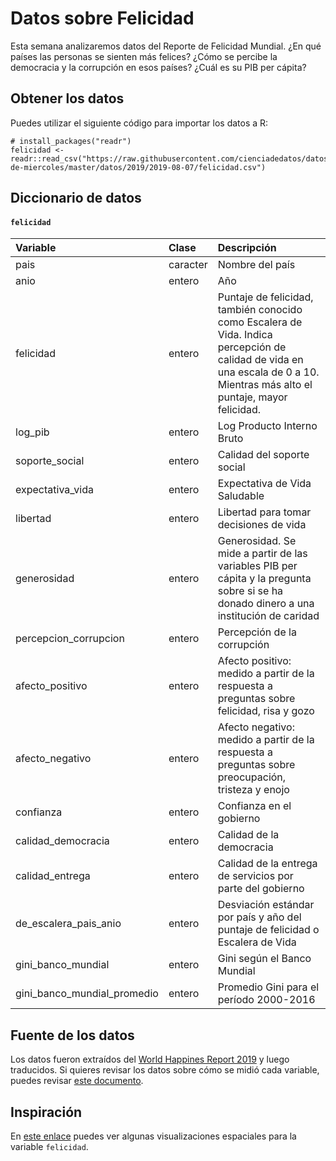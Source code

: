 
# Datos sobre Felicidad

Esta semana analizaremos datos del Reporte de Felicidad Mundial. ¿En qué países las personas se sienten más felices? ¿Cómo se percibe la democracia y la corrupción en esos países? ¿Cuál es su PIB per cápita?

## Obtener los datos

Puedes utilizar el siguiente código para importar los datos a R:

```
# install_packages("readr")
felicidad <- readr::read_csv("https://raw.githubusercontent.com/cienciadedatos/datos-de-miercoles/master/datos/2019/2019-08-07/felicidad.csv")
```

## Diccionario de datos

#### `felicidad`

|Variable       |Clase               |Descripción |
|:--------------|:-------------------|:-----------|
| pais | caracter | Nombre del país |
| anio | entero | Año  |
| felicidad | entero | Puntaje de felicidad, también conocido como Escalera de Vida. Indica percepción de calidad de vida en una escala de 0 a 10. Mientras más alto el puntaje, mayor felicidad.  |
| log_pib | entero | Log Producto Interno Bruto |
| soporte_social | entero | Calidad del soporte social |
| expectativa_vida | entero | Expectativa de Vida Saludable |
| libertad | entero | Libertad para tomar decisiones de vida |
| generosidad | entero | Generosidad. Se mide a partir de las variables PIB per cápita y la pregunta sobre si se ha donado dinero a una institución de caridad |
| percepcion_corrupcion | entero | Percepción de la corrupción |
| afecto_positivo | entero | Afecto positivo: medido a partir de la respuesta a preguntas sobre felicidad, risa y gozo |
| afecto_negativo | entero | Afecto negativo: medido a partir de la respuesta a preguntas sobre preocupación, tristeza y enojo |
| confianza | entero | Confianza en el gobierno |
| calidad_democracia | entero | Calidad de la democracia |
| calidad_entrega | entero | Calidad de la entrega de servicios por parte del gobierno |
| de_escalera_pais_anio | entero | Desviación estándar por país y año del puntaje de felicidad o Escalera de Vida |
| gini_banco_mundial | entero | Gini según el Banco Mundial |
| gini_banco_mundial_promedio | entero | Promedio Gini para el período 2000-2016  |

## Fuente de los datos

Los datos fueron extraídos del  [World Happines Report 2019](https://worldhappiness.report/ed/2019/) y luego traducidos. Si quieres revisar los datos sobre cómo se midió cada variable, puedes revisar [este documento](https://s3.amazonaws.com/happiness-report/2019/WHR19_Ch2A_Appendix1.pdf).

## Inspiración

En [este enlace](https://datosmacro.expansion.com/demografia/indice-felicidad) puedes ver algunas visualizaciones espaciales para la variable `felicidad`.
